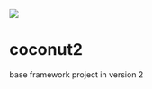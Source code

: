 [![](https://jitpack.io/v/acan12/coconut2.svg)](https://jitpack.io/#acan12/coconut2)

# coconut2 



base framework project in version 2
